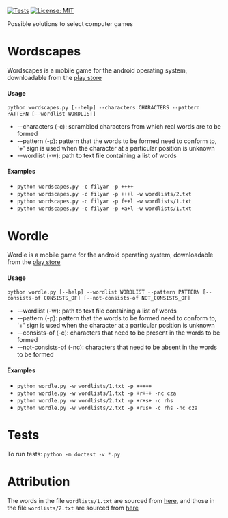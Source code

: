 [![Tests](https://github.com/onyonkaclifford/wordscapes/actions/workflows/tests.yml/badge.svg?branch=main)](https://github.com/onyonkaclifford/wordscapes/actions/workflows/tests.yml)
[![License: MIT](https://img.shields.io/badge/license-MIT-green.svg)](https://github.com/onyonkaclifford/wordscapes/blob/main/LICENSE)

Possible solutions to select computer games

# Wordscapes

Wordscapes is a mobile game for the android operating system, downloadable from the
[play store](https://play.google.com/store/apps/details?id=com.peoplefun.wordcross)

#### Usage

`python wordscapes.py [--help] --characters CHARACTERS --pattern PATTERN [--wordlist WORDLIST]`

- --characters (-c): scrambled characters from which real words are to be formed
- --pattern (-p): pattern that the words to be formed need to conform to, '+' sign is used when the character at a
particular position is unknown
- --wordlist (-w): path to text file containing a list of words

#### Examples

- `python wordscapes.py -c filyar -p ++++`
- `python wordscapes.py -c filyar -p +++l -w wordlists/2.txt`
- `python wordscapes.py -c filyar -p f++l -w wordlists/1.txt`
- `python wordscapes.py -c filyar -p +a+l -w wordlists/1.txt`

# Wordle

Wordle is a mobile game for the android operating system, downloadable from the
[play store](https://play.google.com/store/apps/details?id=com.wekele.words)

#### Usage

`python wordle.py [--help] --wordlist WORDLIST --pattern PATTERN [--consists-of CONSISTS_OF] [--not-consists-of NOT_CONSISTS_OF]`

- --wordlist (-w): path to text file containing a list of words
- --pattern (-p): pattern that the words to be formed need to conform to, '+' sign is used when the character at a
  particular position is unknown
- --consists-of (-c): characters that need to be present in the words to be formed
- --not-consists-of (-nc): characters that need to be absent in the words to be formed

#### Examples

- `python wordle.py -w wordlists/1.txt -p +++++`
- `python wordle.py -w wordlists/1.txt -p +r+++ -nc cza`
- `python wordle.py -w wordlists/2.txt -p +r+s+ -c rhs`
- `python wordle.py -w wordlists/2.txt -p +rus+ -c rhs -nc cza`

# Tests
To run tests: `python -m doctest -v *.py`

# Attribution
The words in the file `wordlists/1.txt` are sourced from [here](https://github.com/dwyl/english-words/blob/master/words_alpha.txt),
and those in the file `wordlists/2.txt` are sourced from [here](https://www.mit.edu/~ecprice/wordlist.10000)

